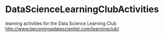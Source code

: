 # DataScienceLearningClubActivities
learning activities for the Data Science Learning Club http://www.becomingadatascientist.com/learningclub/
